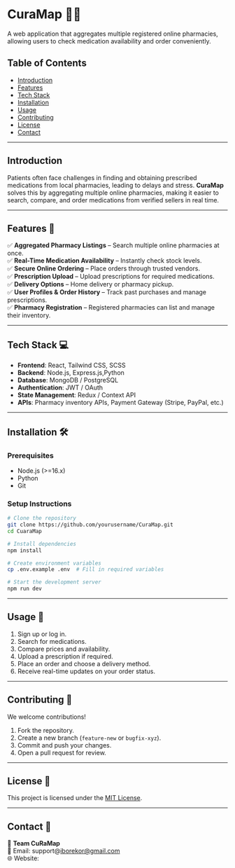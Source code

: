 
# **CuraMap** 🏥💊  
A web application that aggregates multiple registered online pharmacies, allowing users to check medication availability and order conveniently.  

## **Table of Contents**
- [Introduction](#introduction)
- [Features](#features)
- [Tech Stack](#tech-stack)
- [Installation](#installation)
- [Usage](#usage)
- [Contributing](#contributing)
- [License](#license)
- [Contact](#contact)

---

## **Introduction**  
Patients often face challenges in finding and obtaining prescribed medications from local pharmacies, leading to delays and stress. **CuraMap** solves this by aggregating multiple online pharmacies, making it easier to search, compare, and order medications from verified sellers in real time.

---

## **Features** 🚀  
✅ **Aggregated Pharmacy Listings** – Search multiple online pharmacies at once.  
✅ **Real-Time Medication Availability** – Instantly check stock levels.  
✅ **Secure Online Ordering** – Place orders through trusted vendors.  
✅ **Prescription Upload** – Upload prescriptions for required medications.  
✅ **Delivery Options** – Home delivery or pharmacy pickup.  
✅ **User Profiles & Order History** – Track past purchases and manage prescriptions.  
✅ **Pharmacy Registration** – Registered pharmacies can list and manage their inventory.  

---

## **Tech Stack** 💻  
- **Frontend**: React, Tailwind CSS, SCSS  
- **Backend**: Node.js, Express.js,Python  
- **Database**: MongoDB / PostgreSQL  
- **Authentication**: JWT / OAuth  
- **State Management**: Redux / Context API  
- **APIs**: Pharmacy inventory APIs, Payment Gateway (Stripe, PayPal, etc.)  

---

## **Installation** 🛠️  
### **Prerequisites**
- Node.js (>=16.x)
- Python
- Git

### **Setup Instructions**
```bash
# Clone the repository
git clone https://github.com/yourusername/CuraMap.git
cd CuaraMap

# Install dependencies
npm install

# Create environment variables
cp .env.example .env  # Fill in required variables

# Start the development server
npm run dev
```

---

## **Usage** 📖  
1. Sign up or log in.  
2. Search for medications.  
3. Compare prices and availability.  
4. Upload a prescription if required.  
5. Place an order and choose a delivery method.  
6. Receive real-time updates on your order status.  

---

## **Contributing** 🤝  
We welcome contributions!  
1. Fork the repository.  
2. Create a new branch (`feature-new` or `bugfix-xyz`).  
3. Commit and push your changes.  
4. Open a pull request for review.  

---

## **License** 📝  
This project is licensed under the [MIT License](LICENSE).  

---

## **Contact** 📧  
📌 **Team CuRaMap**  
📧 Email: support@iborekor@gmail.com  
🌐 Website: [](#)  

